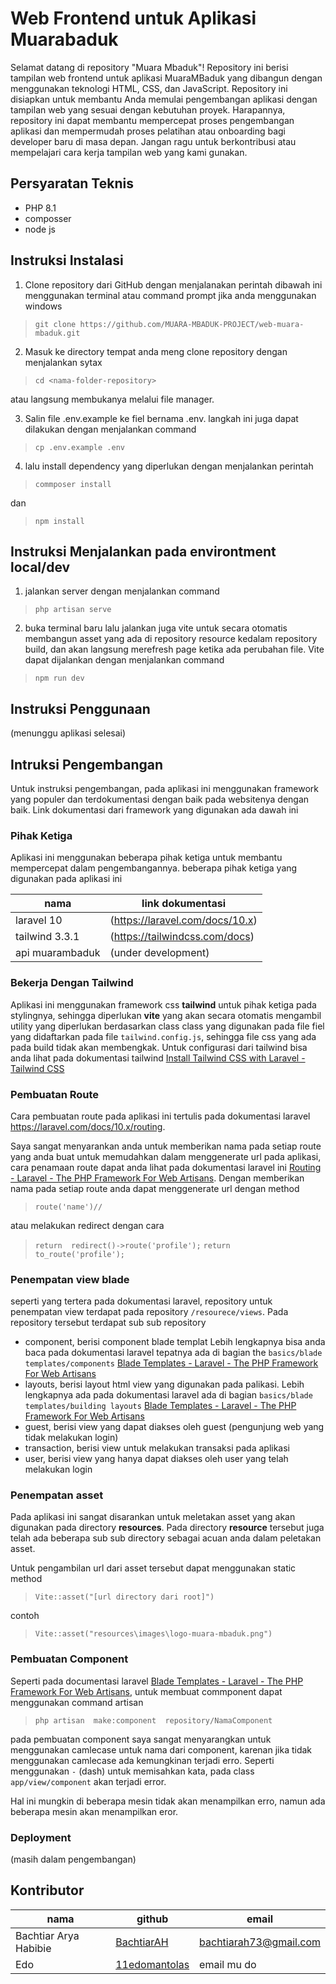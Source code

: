 # Web Frontend untuk Aplikasi Muarabaduk
Selamat datang di repository "Muara Mbaduk"! Repository ini berisi tampilan web frontend untuk aplikasi MuaraMBaduk yang dibangun dengan menggunakan teknologi HTML, CSS, dan JavaScript. Repository ini disiapkan untuk membantu Anda memulai pengembangan aplikasi dengan tampilan web yang sesuai dengan kebutuhan proyek. Harapannya, repository ini dapat membantu mempercepat proses pengembangan aplikasi dan mempermudah proses pelatihan atau onboarding bagi developer baru di masa depan. Jangan ragu untuk berkontribusi atau mempelajari cara kerja tampilan web yang kami gunakan.
## Persyaratan Teknis

 - PHP 8.1
 - composser
 - node js


## Instruksi Instalasi
 1. Clone repository dari GitHub dengan menjalanakan perintah dibawah ini menggunakan terminal atau command prompt jika anda menggunakan windows 

> `git clone https://github.com/MUARA-MBADUK-PROJECT/web-muara-mbaduk.git`


 2. Masuk ke directory tempat anda meng clone repository dengan menjalankan sytax 

> `cd <nama-folder-repository>`

atau langsung membukanya melalui file manager.

 3. Salin file .env.example ke fiel bernama .env. langkah ini juga dapat dilakukan dengan menjalankan command 

> `cp .env.example .env`

 4. lalu install dependency yang diperlukan dengan menjalankan perintah 

> `commposer install`

 dan 

> `npm install`

## Instruksi Menjalankan pada environtment local/dev

 1. jalankan server dengan menjalankan command

>  `php artisan serve`

 2. buka terminal baru lalu jalankan juga vite untuk secara otomatis membangun asset yang ada di repository resource kedalam repository build, dan akan langsung merefresh page ketika ada perubahan file. Vite dapat dijalankan dengan menjalankan command 

> `npm run dev`

## Instruksi Penggunaan
(menunggu aplikasi selesai)



## Intruksi Pengembangan
Untuk instruksi pengembangan, pada aplikasi ini menggunakan framework yang populer dan terdokumentasi dengan baik pada websitenya dengan baik. Link dokumentasi dari framework yang digunakan ada dawah ini

### Pihak Ketiga
Aplikasi ini menggunakan beberapa pihak ketiga untuk membantu mempercepat dalam pengembangannya. beberapa pihak ketiga yang digunakan pada aplikasi ini 

|nama|link dokumentasi  |
|--|--|
| laravel 10 | (https://laravel.com/docs/10.x) |
| tailwind 3.3.1 | (https://tailwindcss.com/docs)|
| api muarambaduk|(under development)|

### Bekerja Dengan Tailwind
Aplikasi ini menggunakan framework css **tailwind** untuk pihak ketiga pada stylingnya, sehingga diperlukan **vite** yang akan secara otomatis mengambil utility yang diperlukan berdasarkan class class yang digunakan pada file fiel yang didaftarkan pada file `tailwind.config.js`, sehingga file css yang ada pada build tidak akan membengkak. Untuk configurasi dari tailwind bisa anda lihat pada dokumentasi tailwind [Install Tailwind CSS with Laravel - Tailwind CSS](https://tailwindcss.com/docs/guides/laravel)

### Pembuatan Route
Cara pembuatan route pada aplikasi ini tertulis pada dokumentasi laravel https://laravel.com/docs/10.x/routing.

Saya sangat menyarankan anda untuk memberikan nama pada setiap route yang anda buat untuk memudahkan dalam menggenerate url pada aplikasi, cara penamaan route dapat anda lihat pada dokumentasi laravel ini [Routing - Laravel - The PHP Framework For Web Artisans](https://laravel.com/docs/10.x/routing#named-routes). Dengan memberikan nama pada setiap route anda dapat menggenerate url dengan method 

> `route('name')//`

atau melakukan redirect dengan cara

> `return  redirect()->route('profile');`
> `return  to_route('profile');`



### Penempatan view blade
seperti yang tertera pada dokumentasi laravel, repository untuk penempatan view terdapat pada repository `/resourece/views`. Pada repository tersebut terdapat sub sub repository 

 - component, berisi component blade templat Lebih lengkapnya bisa anda baca pada  dokumentasi laravel tepatnya ada di bagian the `basics/blade templates/components` [Blade Templates - Laravel - The PHP Framework For Web Artisans](https://laravel.com/docs/10.x/blade#components)
 - layouts, berisi layout html view yang digunakan pada palikasi. Lebih lengkapnya ada pada dokumentasi laravel ada di bagian `basics/blade templates/building layouts` [Blade Templates - Laravel - The PHP Framework For Web Artisans](https://laravel.com/docs/10.x/blade#building-layouts)
 - guest, berisi view yang dapat diakses oleh guest (pengunjung web yang tidak melakukan login)
 - transaction,  berisi view untuk melakukan transaksi pada aplikasi
 - user, berisi view yang hanya dapat diakses oleh user yang telah melakukan login

### Penempatan asset
Pada aplikasi ini sangat disarankan untuk meletakan asset yang akan digunakan pada directory **resources**. Pada directory **resource** tersebut juga telah ada beberapa sub sub directory sebagai acuan anda dalam peletakan asset.

Untuk pengambilan url dari asset tersebut dapat menggunakan static method 

> `Vite::asset("[url directory dari root]")`

 contoh 

> `Vite::asset("resources\images\logo-muara-mbaduk.png")`

### Pembuatan Component
Seperti pada documentasi laravel [Blade Templates - Laravel - The PHP Framework For Web Artisans](https://laravel.com/docs/10.x/blade#components), untuk membuat commponent dapat menggunakan command artisan

> `php artisan  make:component  repository/NamaComponent`

pada pembuatan component saya sangat menyarangkan untuk menggunakan camlecase untuk nama dari component, karenan jika tidak menggunakan camlecase ada kemungkinan terjadi erro. Seperti menggunakan `-` (dash) untuk memisahkan kata, pada class `app/view/component` akan terjadi error.

Hal ini mungkin di beberapa mesin tidak akan menampilkan erro, namun ada beberapa mesin akan menampilkan eror.
### Deployment
(masih dalam pengembangan)





## Kontributor
|nama|github|email|
|--|--|--|
| Bachtiar Arya Habibie | [BachtiarAH](https://github.com/BachtiarAH) |bachtiarah73@gmail.com|
|Edo |[11edomantolas](https://github.com/11edomantolas)|email mu do|




